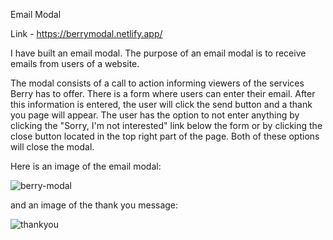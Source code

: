Email Modal

Link - https://berrymodal.netlify.app/

I have built an email modal. The purpose of an email modal is to receive emails from users of a website.

The modal consists of a call to action informing viewers of the services Berry has to offer. There is a form where users can enter their email. After this information is entered, the user will click the send button and a thank you page will appear. The user has the option to not enter anything by clicking the "Sorry, I'm not interested" link below the form or by clicking the close button located in the top right part of the page. Both of these options will close the modal.


Here is an image of the email modal:

![berry-modal](https://user-images.githubusercontent.com/61445847/229656261-231f8487-6318-4d2c-9fbe-8a83b36f3555.jpg)

and an image of the thank you message:

![thankyou](https://user-images.githubusercontent.com/61445847/229657046-39ef528e-f2de-42da-9668-f788afcac975.jpg)
